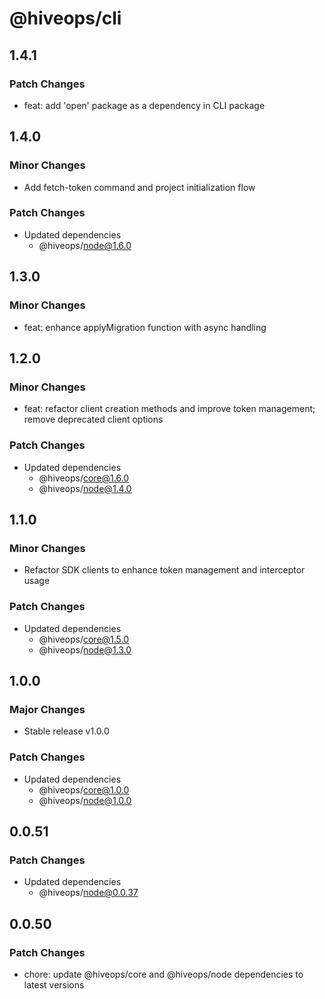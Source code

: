 # @hiveops/cli

## 1.4.1

### Patch Changes

- feat: add 'open' package as a dependency in CLI package

## 1.4.0

### Minor Changes

- Add fetch-token command and project initialization flow

### Patch Changes

- Updated dependencies
  - @hiveops/node@1.6.0

## 1.3.0

### Minor Changes

- feat: enhance applyMigration function with async handling

## 1.2.0

### Minor Changes

- feat: refactor client creation methods and improve token management; remove deprecated client options

### Patch Changes

- Updated dependencies
  - @hiveops/core@1.6.0
  - @hiveops/node@1.4.0

## 1.1.0

### Minor Changes

- Refactor SDK clients to enhance token management and interceptor usage

### Patch Changes

- Updated dependencies
  - @hiveops/core@1.5.0
  - @hiveops/node@1.3.0

## 1.0.0

### Major Changes

- Stable release v1.0.0

### Patch Changes

- Updated dependencies
  - @hiveops/core@1.0.0
  - @hiveops/node@1.0.0

## 0.0.51

### Patch Changes

- Updated dependencies
  - @hiveops/node@0.0.37

## 0.0.50

### Patch Changes

- chore: update @hiveops/core and @hiveops/node dependencies to latest versions
